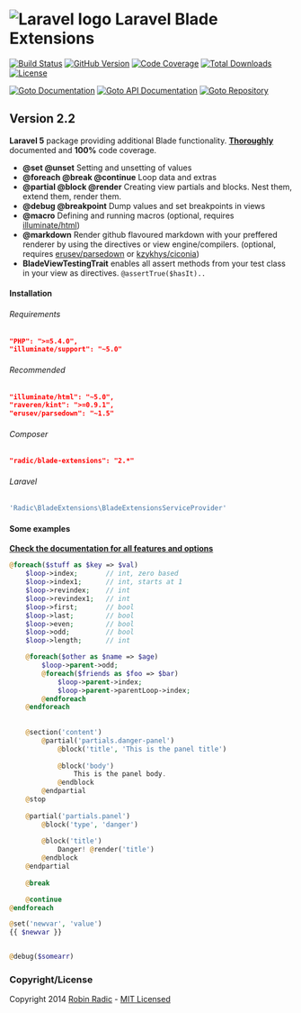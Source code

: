 ![Laravel logo](http://laravel.com/assets/img/laravel-logo.png)  Laravel Blade Extensions
========================

[![Build Status](https://img.shields.io/travis/RobinRadic/blade-extensions.svg?branch=master&style=flat-square)](https://travis-ci.org/RobinRadic/blade-extensions)
[![GitHub Version](https://img.shields.io/github/tag/robinradic/blade-extensions.svg?style=flat-square&label=version)](http://badge.fury.io/gh/robinradic%2Fblade-extensions)
[![Code Coverage](https://img.shields.io/badge/coverage-100%-green.svg?style=flat-square)](http://robin.radic.nl/blade-extensions/coverage)
[![Total Downloads](https://img.shields.io/packagist/dt/radic/blade-extensions.svg?style=flat-square)](https://packagist.org/packages/radic/blade-extensions)
[![License](http://img.shields.io/badge/license-MIT-ff69b4.svg?style=flat-square)](http://radic.mit-license.org)

[![Goto Documentation](http://img.shields.io/badge/goto-docs-orange.svg?style=flat-square)](http://docs.radic.nl/blade-extensions)
[![Goto API Documentation](https://img.shields.io/badge/goto-api--docs-orange.svg?style=flat-square)](http://radic.nl:8080/job/blade-extensions/PHPDOX_Documentation/)
[![Goto Repository](http://img.shields.io/badge/goto-repo-orange.svg?style=flat-square)](https://github.com/robinradic/blade-extensions)


Version 2.2
-----------
  
**Laravel 5** package providing additional Blade functionality. [**Thoroughly**](http://docs.radic.nl/blade-extensions/) documented and **100%** code coverage.

- **@set @unset** Setting and unsetting of values
- **@foreach @break @continue** Loop data and extras
- **@partial @block @render** Creating view partials and blocks. Nest them, extend them, render them.
- **@debug @breakpoint** Dump values and set breakpoints in views
- **@macro** Defining and running macros (optional, requires [illuminate/html](https://github.com/erusev/parsedown))
- **@markdown** Render github flavoured markdown with your preffered renderer by using the directives or view engine/compilers. (optional, requires [erusev/parsedown](https://github.com/erusev/parsedown) or [kzykhys/ciconia](https://github.com/kzykhys/Ciconia))
- **BladeViewTestingTrait** enables all assert methods from your test class in your view as directives. `@assertTrue($hasIt)..`
  

#### Installation  
###### Requirements
```JSON
"PHP": ">=5.4.0",
"illuminate/support": "~5.0"
```
  
###### Recommended
```JSON
"illuminate/html": "~5.0",
"raveren/kint": ">=0.9.1",
"erusev/parsedown": "~1.5"
```
  
  
###### Composer
```JSON
"radic/blade-extensions": "2.*"
```
###### Laravel
```php
'Radic\BladeExtensions\BladeExtensionsServiceProvider'
```


#### Some examples

[**Check the documentation for all features and options**](http://docs.radic.nl/blade-extensions/)

```php
@foreach($stuff as $key => $val)
    $loop->index;       // int, zero based
    $loop->index1;      // int, starts at 1
    $loop->revindex;    // int
    $loop->revindex1;   // int
    $loop->first;       // bool
    $loop->last;        // bool
    $loop->even;        // bool
    $loop->odd;         // bool
    $loop->length;      // int

    @foreach($other as $name => $age)
        $loop->parent->odd;
        @foreach($friends as $foo => $bar)
            $loop->parent->index;
            $loop->parent->parentLoop->index;
        @endforeach
    @endforeach
    
    
    @section('content')
        @partial('partials.danger-panel')
            @block('title', 'This is the panel title')
    
            @block('body')
                This is the panel body.
            @endblock
        @endpartial
    @stop
    
    @partial('partials.panel')
        @block('type', 'danger')
    
        @block('title')
            Danger! @render('title')
        @endblock
    @endpartial
    
    @break

    @continue
@endforeach

@set('newvar', 'value')
{{ $newvar }}


@debug($somearr)
```

### Copyright/License
Copyright 2014 [Robin Radic](https://github.com/RobinRadic) - [MIT Licensed](http://radic.mit-license.org) 
 
 
 
